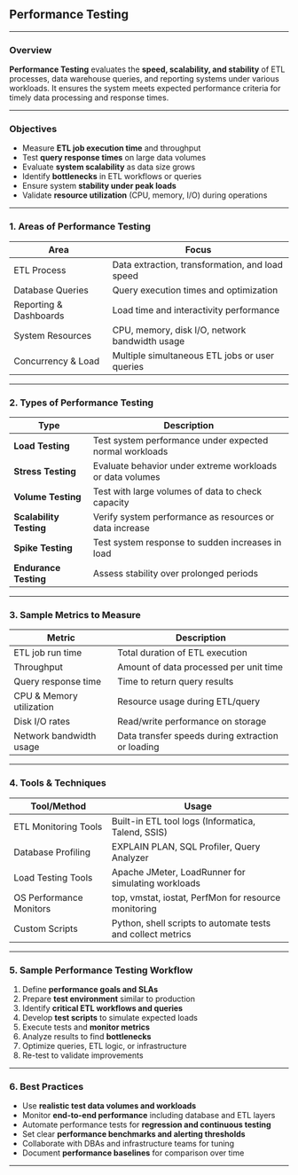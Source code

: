 ## **Performance Testing**

---

### **Overview**

**Performance Testing** evaluates the **speed, scalability, and stability** of ETL processes, data warehouse queries, and reporting systems under various workloads. It ensures the system meets expected performance criteria for timely data processing and response times.

---

### **Objectives**

* Measure **ETL job execution time** and throughput
* Test **query response times** on large data volumes
* Evaluate **system scalability** as data size grows
* Identify **bottlenecks** in ETL workflows or queries
* Ensure system **stability under peak loads**
* Validate **resource utilization** (CPU, memory, I/O) during operations

---

### **1. Areas of Performance Testing**

| Area                   | Focus                                           |
| ---------------------- | ----------------------------------------------- |
| ETL Process            | Data extraction, transformation, and load speed |
| Database Queries       | Query execution times and optimization          |
| Reporting & Dashboards | Load time and interactivity performance         |
| System Resources       | CPU, memory, disk I/O, network bandwidth usage  |
| Concurrency & Load     | Multiple simultaneous ETL jobs or user queries  |

---

### **2. Types of Performance Testing**

| Type                    | Description                                               |
| ----------------------- | --------------------------------------------------------- |
| **Load Testing**        | Test system performance under expected normal workloads   |
| **Stress Testing**      | Evaluate behavior under extreme workloads or data volumes |
| **Volume Testing**      | Test with large volumes of data to check capacity         |
| **Scalability Testing** | Verify system performance as resources or data increase   |
| **Spike Testing**       | Test system response to sudden increases in load          |
| **Endurance Testing**   | Assess stability over prolonged periods                   |

---

### **3. Sample Metrics to Measure**

| Metric                   | Description                                       |
| ------------------------ | ------------------------------------------------- |
| ETL job run time         | Total duration of ETL execution                   |
| Throughput               | Amount of data processed per unit time            |
| Query response time      | Time to return query results                      |
| CPU & Memory utilization | Resource usage during ETL/query                   |
| Disk I/O rates           | Read/write performance on storage                 |
| Network bandwidth usage  | Data transfer speeds during extraction or loading |

---

### **4. Tools & Techniques**

| Tool/Method             | Usage                                                       |
| ----------------------- | ----------------------------------------------------------- |
| ETL Monitoring Tools    | Built-in ETL tool logs (Informatica, Talend, SSIS)          |
| Database Profiling      | EXPLAIN PLAN, SQL Profiler, Query Analyzer                  |
| Load Testing Tools      | Apache JMeter, LoadRunner for simulating workloads          |
| OS Performance Monitors | top, vmstat, iostat, PerfMon for resource monitoring        |
| Custom Scripts          | Python, shell scripts to automate tests and collect metrics |

---

### **5. Sample Performance Testing Workflow**

1. Define **performance goals and SLAs**
2. Prepare **test environment** similar to production
3. Identify **critical ETL workflows and queries**
4. Develop **test scripts** to simulate expected loads
5. Execute tests and **monitor metrics**
6. Analyze results to find **bottlenecks**
7. Optimize queries, ETL logic, or infrastructure
8. Re-test to validate improvements

---

### **6. Best Practices**

* Use **realistic test data volumes and workloads**
* Monitor **end-to-end performance** including database and ETL layers
* Automate performance tests for **regression and continuous testing**
* Set clear **performance benchmarks and alerting thresholds**
* Collaborate with DBAs and infrastructure teams for tuning
* Document **performance baselines** for comparison over time

---
